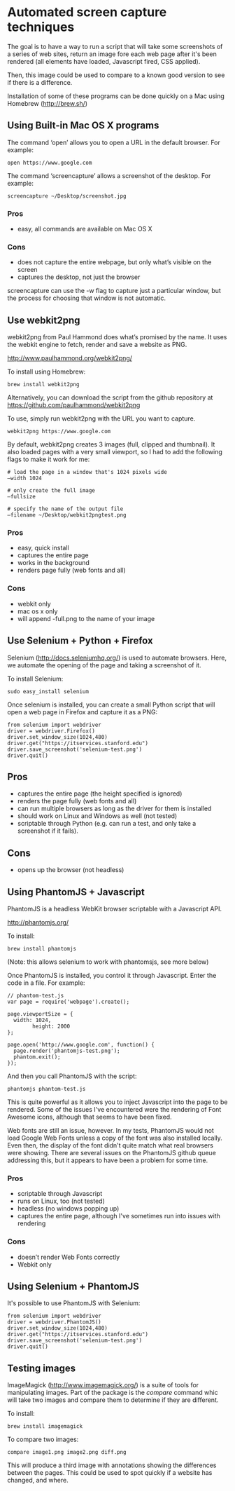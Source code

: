 
# Automated screen capture techniques

The goal is to have a way to run a script that will take some screenshots of a series of web sites, return an image fore each web page after it's been rendered (all elements have loaded, Javascript fired, CSS applied).

Then, this image could be used to compare to a known good version to see if there is a difference.

Installation of some of these programs can be done quickly on a Mac using Homebrew (http://brew.sh/)

## Using Built-in Mac OS X programs

The command ‘open’ allows you to open a URL in the default browser. For example:

    open https://www.google.com

The command ‘screencapture’ allows a screenshot of the desktop. For example:

    screencapture ~/Desktop/screenshot.jpg

### Pros

* easy, all commands are available on Mac OS X

### Cons

* does not capture the entire webpage, but only what’s visible on the screen
* captures the desktop, not just the browser

screencapture can use the -w flag to capture just a particular window, but the process for choosing that window is not automatic.

## Use webkit2png

webkit2png from Paul Hammond does what’s promised by the name. It uses the webkit engine to fetch, render and save a website as PNG.

http://www.paulhammond.org/webkit2png/

To install using Homebrew:

    brew install webkit2png

Alternatively, you can download the script from the github repository at https://github.com/paulhammond/webkit2png

To use, simply run webkit2png with the URL you want to capture.

    webkit2png https://www.google.com

By default, webkit2png creates 3 images (full, clipped and thumbnail). It also loaded pages with a very small viewport, so I had to add the following flags to make it work for me:

    # load the page in a window that's 1024 pixels wide
    —width 1024

    # only create the full image
    —fullsize

    # specify the name of the output file
    —filename ~/Desktop/webkit2pngtest.png

### Pros

* easy, quick install
* captures the entire page
* works in the background
* renders page fully (web fonts and all)

### Cons

* webkit only
* mac os x only
* will append -full.png to the name of your image

## Use Selenium + Python + Firefox

Selenium (http://docs.seleniumhq.org/) is used to automate browsers. Here, we automate the opening of the page and taking a screenshot of it.

To install Selenium:

    sudo easy_install selenium

Once selenium is installed, you can create a small Python script that will open a web page in Firefox and capture it as a PNG:

    from selenium import webdriver
    driver = webdriver.Firefox()
    driver.set_window_size(1024,480)
    driver.get("https://itservices.stanford.edu")
    driver.save_screenshot('selenium-test.png')
    driver.quit()

## Pros

* captures the entire page (the height specified is ignored)
* renders the page fully (web fonts and all)
* can run multiple browsers as long as the driver for them is installed
* should work on Linux and Windows as well (not tested)
* scriptable through Python (e.g. can run a test, and only take a screenshot if it fails).

## Cons

* opens up the browser (not headless)


## Using PhantomJS + Javascript

PhantomJS is a headless WebKit browser scriptable with a Javascript API.

http://phantomjs.org/

To install:

    brew install phantomjs

(Note: this allows selenium to work with phantomsjs, see more below)

Once PhantomJS is installed, you control it through Javascript. Enter the code in a file. For example:

    // phantom-test.js
    var page = require('webpage').create();
    
    page.viewportSize = {
      width: 1024,
            height: 2000
    };
    
    page.open('http://www.google.com', function() {
      page.render('phantomjs-test.png');
      phantom.exit();
    });

And then you call PhantomJS with the script:

    phantomjs phantom-test.js

This is quite powerful as it allows you to inject Javascript into the page to be rendered. Some of the issues I've encountered were the rendering of Font Awesome icons, although that seems to have been fixed.

Web fonts are still an issue, however. In my tests, PhantomJS would not load Google Web Fonts unless a copy of the font was also installed locally. Even then, the display of the font didn't quite match what real browsers were showing. There are several issues on the PhantomJS github queue addressing this, but it appears to have been a problem for some time.

### Pros

* scriptable through Javascript
* runs on Linux, too (not tested)
* headless (no windows popping up)
* captures the entire page, although I've sometimes run into issues with rendering

### Cons

* doesn’t render Web Fonts correctly
* Webkit only

## Using Selenium + PhantomJS

It's possible to use PhantomJS with Selenium:

    from selenium import webdriver
    driver = webdriver.PhantomJS()
    driver.set_window_size(1024,480)
    driver.get("https://itservices.stanford.edu")
    driver.save_screenshot('selenium-test.png')
    driver.quit()

## Testing images

ImageMagick (http://www.imagemagick.org/) is a suite of tools for manipulating images. Part of the package is the _compare_ command whic will take two images and compare them to determine if they are different.

To install:

    brew install imagemagick

To compare two images:

    compare image1.png image2.png diff.png

This will produce a third image with annotations showing the differences between the pages. This could be used to spot quickly if a website has changed, and where.
